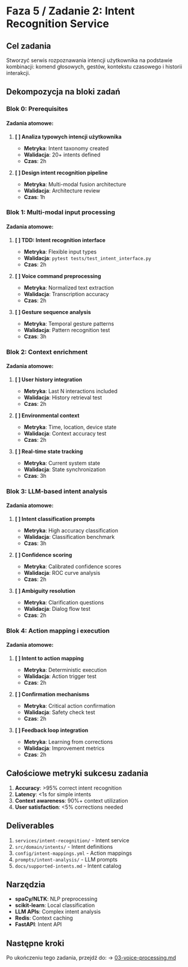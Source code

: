 # Faza 5 / Zadanie 2: Intent Recognition Service

## Cel zadania
Stworzyć serwis rozpoznawania intencji użytkownika na podstawie kombinacji: komend głosowych, gestów, kontekstu czasowego i historii interakcji.

## Dekompozycja na bloki zadań

### Blok 0: Prerequisites
#### Zadania atomowe:
1. **[ ] Analiza typowych intencji użytkownika**
   - **Metryka**: Intent taxonomy created
   - **Walidacja**: 20+ intents defined
   - **Czas**: 2h

2. **[ ] Design intent recognition pipeline**
   - **Metryka**: Multi-modal fusion architecture
   - **Walidacja**: Architecture review
   - **Czas**: 1h

### Blok 1: Multi-modal input processing

#### Zadania atomowe:
1. **[ ] TDD: Intent recognition interface**
   - **Metryka**: Flexible input types
   - **Walidacja**: `pytest tests/test_intent_interface.py`
   - **Czas**: 2h

2. **[ ] Voice command preprocessing**
   - **Metryka**: Normalized text extraction
   - **Walidacja**: Transcription accuracy
   - **Czas**: 2h

3. **[ ] Gesture sequence analysis**
   - **Metryka**: Temporal gesture patterns
   - **Walidacja**: Pattern recognition test
   - **Czas**: 3h

### Blok 2: Context enrichment

#### Zadania atomowe:
1. **[ ] User history integration**
   - **Metryka**: Last N interactions included
   - **Walidacja**: History retrieval test
   - **Czas**: 2h

2. **[ ] Environmental context**
   - **Metryka**: Time, location, device state
   - **Walidacja**: Context accuracy test
   - **Czas**: 2h

3. **[ ] Real-time state tracking**
   - **Metryka**: Current system state
   - **Walidacja**: State synchronization
   - **Czas**: 3h

### Blok 3: LLM-based intent analysis

#### Zadania atomowe:
1. **[ ] Intent classification prompts**
   - **Metryka**: High accuracy classification
   - **Walidacja**: Classification benchmark
   - **Czas**: 3h

2. **[ ] Confidence scoring**
   - **Metryka**: Calibrated confidence scores
   - **Walidacja**: ROC curve analysis
   - **Czas**: 2h

3. **[ ] Ambiguity resolution**
   - **Metryka**: Clarification questions
   - **Walidacja**: Dialog flow test
   - **Czas**: 2h

### Blok 4: Action mapping i execution

#### Zadania atomowe:
1. **[ ] Intent to action mapping**
   - **Metryka**: Deterministic execution
   - **Walidacja**: Action trigger test
   - **Czas**: 2h

2. **[ ] Confirmation mechanisms**
   - **Metryka**: Critical action confirmation
   - **Walidacja**: Safety check test
   - **Czas**: 2h

3. **[ ] Feedback loop integration**
   - **Metryka**: Learning from corrections
   - **Walidacja**: Improvement metrics
   - **Czas**: 2h

## Całościowe metryki sukcesu zadania

1. **Accuracy**: >95% correct intent recognition
2. **Latency**: <1s for simple intents
3. **Context awareness**: 90%+ context utilization
4. **User satisfaction**: <5% corrections needed

## Deliverables

1. `services/intent-recognition/` - Intent service
2. `src/domain/intents/` - Intent definitions
3. `config/intent-mappings.yml` - Action mappings
4. `prompts/intent-analysis/` - LLM prompts
5. `docs/supported-intents.md` - Intent catalog

## Narzędzia

- **spaCy/NLTK**: NLP preprocessing
- **scikit-learn**: Local classification
- **LLM APIs**: Complex intent analysis
- **Redis**: Context caching
- **FastAPI**: Intent API

## Następne kroki

Po ukończeniu tego zadania, przejdź do:
→ [03-voice-processing.md](./03-voice-processing.md)